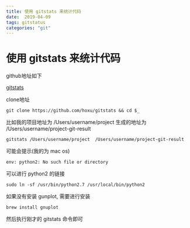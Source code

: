```yaml
---
title: 使用 gitstats 来统计代码
date:  2019-04-09
tags: gitstatus
categories: "git"
---
```


# 使用 gitstats 来统计代码

github地址如下

[gitstats](https://github.com/hoxu/gitstats)

clone地址

```
git clone https://github.com/hoxu/gitstats && cd $_

```

比如我的项目地址为 /Users/username/project
生成的地址为  /Users/username/project-git-result


```
gitstats /Users/username/project  /Users/username/project-git-result
```

可能会提示(我的为 mac os)

```
env: python2: No such file or directory
```
可以进行 python2 的链接


```
sudo ln -sf /usr/bin/python2.7 /usr/local/bin/python2
```

如果没有安装 gunplot, 需要进行安装

```
brew install gnuplot
```

然后执行刚才的 gitstats 命令即可




